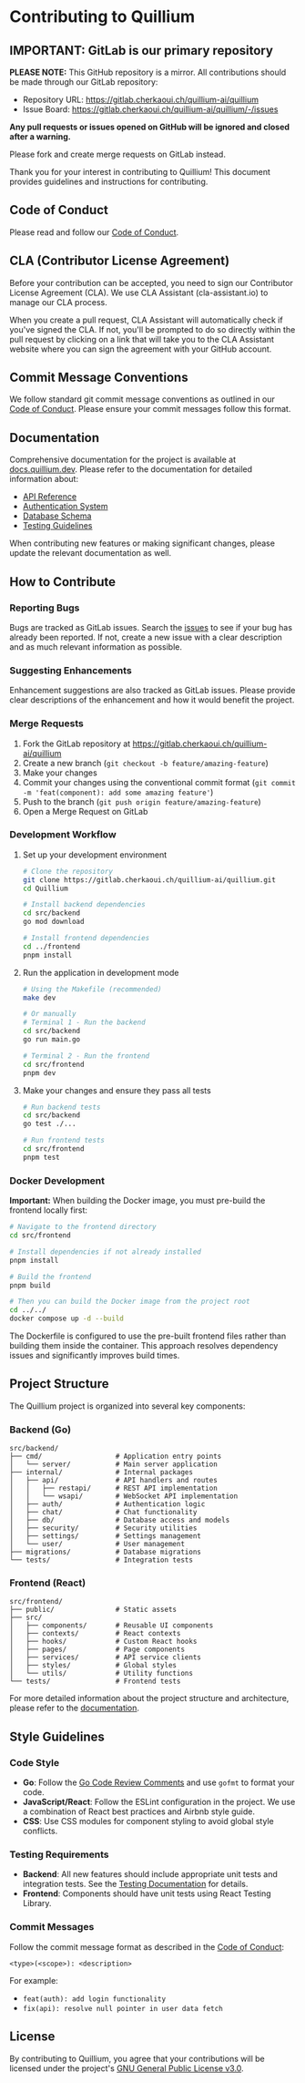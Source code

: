 # Contributing to Quillium

## IMPORTANT: GitLab is our primary repository

**PLEASE NOTE:** This GitHub repository is a mirror. All contributions should be made through our GitLab repository:
- Repository URL: https://gitlab.cherkaoui.ch/quillium-ai/quillium
- Issue Board: https://gitlab.cherkaoui.ch/quillium-ai/quillium/-/issues

**Any pull requests or issues opened on GitHub will be ignored and closed after a warning.**

Please fork and create merge requests on GitLab instead.

Thank you for your interest in contributing to Quillium! This document provides guidelines and instructions for contributing.

## Code of Conduct

Please read and follow our [Code of Conduct](CODE_OF_CONDUCT.md).

## CLA (Contributor License Agreement)

Before your contribution can be accepted, you need to sign our Contributor License Agreement (CLA). We use CLA Assistant (cla-assistant.io) to manage our CLA process.

When you create a pull request, CLA Assistant will automatically check if you've signed the CLA. If not, you'll be prompted to do so directly within the pull request by clicking on a link that will take you to the CLA Assistant website where you can sign the agreement with your GitHub account.

## Commit Message Conventions

We follow standard git commit message conventions as outlined in our [Code of Conduct](CODE_OF_CONDUCT.md#commit-message-conventions). Please ensure your commit messages follow this format.

## Documentation

Comprehensive documentation for the project is available at [docs.quillium.dev](https://docs.quillium.dev). Please refer to the documentation for detailed information about:

- [API Reference](https://docs.quillium.dev/backend/api/)
- [Authentication System](https://docs.quillium.dev/backend/authentication/)
- [Database Schema](https://docs.quillium.dev/backend/database/)
- [Testing Guidelines](https://docs.quillium.dev/backend/testing/)

When contributing new features or making significant changes, please update the relevant documentation as well.

## How to Contribute

### Reporting Bugs

Bugs are tracked as GitLab issues. Search the [issues](https://gitlab.cherkaoui.ch/quillium-ai/quillium/-/issues) to see if your bug has already been reported. If not, create a new issue with a clear description and as much relevant information as possible.

### Suggesting Enhancements

Enhancement suggestions are also tracked as GitLab issues. Please provide clear descriptions of the enhancement and how it would benefit the project.

### Merge Requests

1. Fork the GitLab repository at https://gitlab.cherkaoui.ch/quillium-ai/quillium
2. Create a new branch (`git checkout -b feature/amazing-feature`)
3. Make your changes
4. Commit your changes using the conventional commit format (`git commit -m 'feat(component): add some amazing feature'`)
5. Push to the branch (`git push origin feature/amazing-feature`)
6. Open a Merge Request on GitLab

### Development Workflow

1. Set up your development environment
   ```bash
   # Clone the repository
   git clone https://gitlab.cherkaoui.ch/quillium-ai/quillium.git
   cd Quillium
   
   # Install backend dependencies
   cd src/backend
   go mod download
   
   # Install frontend dependencies
   cd ../frontend
   pnpm install
   ```

2. Run the application in development mode
   ```bash
   # Using the Makefile (recommended)
   make dev
   
   # Or manually
   # Terminal 1 - Run the backend
   cd src/backend
   go run main.go
   
   # Terminal 2 - Run the frontend
   cd src/frontend
   pnpm dev
   ```

3. Make your changes and ensure they pass all tests
   ```bash
   # Run backend tests
   cd src/backend
   go test ./...
   
   # Run frontend tests
   cd src/frontend
   pnpm test
   ```

### Docker Development

**Important:** When building the Docker image, you must pre-build the frontend locally first:

```bash
# Navigate to the frontend directory
cd src/frontend

# Install dependencies if not already installed
pnpm install

# Build the frontend
pnpm build

# Then you can build the Docker image from the project root
cd ../../
docker compose up -d --build
```

The Dockerfile is configured to use the pre-built frontend files rather than building them inside the container. This approach resolves dependency issues and significantly improves build times.

## Project Structure

The Quillium project is organized into several key components:

### Backend (Go)
```
src/backend/
├── cmd/                  # Application entry points
│   └── server/           # Main server application
├── internal/             # Internal packages
│   ├── api/              # API handlers and routes
│   │   ├── restapi/      # REST API implementation
│   │   └── wsapi/        # WebSocket API implementation
│   ├── auth/             # Authentication logic
│   ├── chat/             # Chat functionality
│   ├── db/               # Database access and models
│   ├── security/         # Security utilities
│   ├── settings/         # Settings management
│   └── user/             # User management
├── migrations/           # Database migrations
└── tests/                # Integration tests
```

### Frontend (React)
```
src/frontend/
├── public/               # Static assets
├── src/
│   ├── components/       # Reusable UI components
│   ├── contexts/         # React contexts
│   ├── hooks/            # Custom React hooks
│   ├── pages/            # Page components
│   ├── services/         # API service clients
│   ├── styles/           # Global styles
│   └── utils/            # Utility functions
└── tests/                # Frontend tests
```

For more detailed information about the project structure and architecture, please refer to the [documentation](https://docs.quillium.dev).

## Style Guidelines

### Code Style

- **Go**: Follow the [Go Code Review Comments](https://github.com/golang/go/wiki/CodeReviewComments) and use `gofmt` to format your code.
- **JavaScript/React**: Follow the ESLint configuration in the project. We use a combination of React best practices and Airbnb style guide.
- **CSS**: Use CSS modules for component styling to avoid global style conflicts.

### Testing Requirements

- **Backend**: All new features should include appropriate unit tests and integration tests. See the [Testing Documentation](https://docs.quillium.dev/backend/testing/) for details.
- **Frontend**: Components should have unit tests using React Testing Library.

### Commit Messages

Follow the commit message format as described in the [Code of Conduct](CODE_OF_CONDUCT.md#commit-message-conventions):

```
<type>(<scope>): <description>
```

For example:
- `feat(auth): add login functionality`
- `fix(api): resolve null pointer in user data fetch`

## License

By contributing to Quillium, you agree that your contributions will be licensed under the project's [GNU General Public License v3.0](LICENSE).
